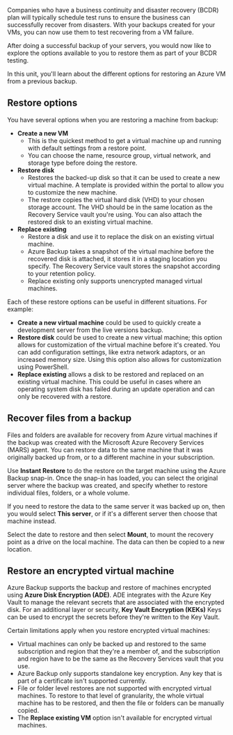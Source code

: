 Companies who have a business continuity and disaster recovery (BCDR) plan will typically schedule test runs to ensure the business can successfully recover from disasters. With your backups created for your VMs, you can now use them to test recovering from a VM failure.

After doing a successful backup of your servers, you would now like to explore the options available to you to restore them as part of your BCDR testing.

In this unit, you'll learn about the different options for restoring an Azure VM from a previous backup.

## Restore options

You have several options when you are restoring a machine from backup:

- **Create a new VM**
  - This is the quickest method to get a virtual machine up and running with default settings from a restore point.
  - You can choose the name, resource group, virtual network, and storage type before doing the restore.
- **Restore disk**
  - Restores the backed-up disk so that it can be used to create a new virtual machine. A template is provided within the portal to allow you to customize the new machine.
  - The restore copies the virtual hard disk (VHD) to your chosen storage account. The VHD should be in the same location as the Recovery Service vault you're using. You can also attach the restored disk to an existing virtual machine.
- **Replace existing**
  - Restore a disk and use it to replace the disk on an existing virtual machine.
  - Azure Backup takes a snapshot of the virtual machine before the recovered disk is attached, it stores it in a staging location you specify. The Recovery Service vault stores the snapshot according to your retention policy.
  - Replace existing only supports unencrypted managed virtual machines.

Each of these restore options can be useful in different situations. For example:

- **Create a new virtual machine** could be used to quickly create a development server from the live versions backup.
- **Restore disk** could be used to create a new virtual machine; this option allows for customization of the virtual machine before it's created. You can add configuration settings, like extra network adaptors, or an increased memory size. Using this option also allows for customization using PowerShell.
- **Replace existing** allows a disk to be restored and replaced on an existing virtual machine. This could be useful in cases where an operating system disk has failed during an update operation and can only be recovered with a restore.

## Recover files from a backup

Files and folders are available for recovery from Azure virtual machines if the backup was created with the Microsoft Azure Recovery Services (MARS) agent. You can restore data to the same machine that it was originally backed up from, or to a different machine in your subscription.

Use **Instant Restore** to do the restore on the target machine using the Azure Backup snap-in. Once the snap-in has loaded, you can select the original server where the backup was created, and specify whether to restore individual files, folders, or a whole volume.

If you need to restore the data to the same server it was backed up on, then you would select **This server**, or if it's a different server then choose that machine instead.

Select the date to restore and then select **Mount**, to mount the recovery point as a drive on the local machine. The data can then be copied to a new location.

## Restore an encrypted virtual machine

Azure Backup supports the backup and restore of machines encrypted using **Azure Disk Encryption (ADE)**. ADE integrates with the Azure Key Vault to manage the relevant secrets that are associated with the encrypted disk. For an additional layer or security, **Key Vault Encryption (KEKs)** Keys can be used to encrypt the secrets before they're written to the Key Vault.

Certain limitations apply when you restore encrypted virtual machines:

- Virtual machines can only be backed up and restored to the same subscription and region that they're a member of, and the subscription and region have to be the same as the Recovery Services vault that you use.
- Azure Backup only supports standalone key encryption. Any key that is part of a certificate isn't supported currently.
- File or folder level restores are not supported with encrypted virtual machines. To restore to that level of granularity, the whole virtual machine has to be restored, and then the file or folders can be manually copied.
- The **Replace existing VM** option isn't available for encrypted virtual machines.
